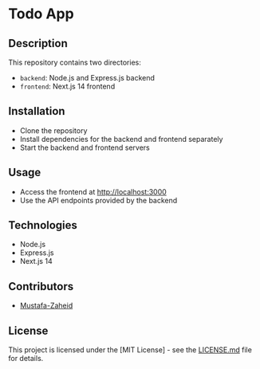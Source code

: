# Todo App

## Description

This repository contains two directories:

- `backend`: Node.js and Express.js backend
- `frontend`: Next.js 14 frontend

## Installation

- Clone the repository
- Install dependencies for the backend and frontend separately
- Start the backend and frontend servers

## Usage

- Access the frontend at [http://localhost:3000](http://localhost:3000)
- Use the API endpoints provided by the backend

## Technologies

- Node.js
- Express.js
- Next.js 14

## Contributors

- [Mustafa-Zaheid](https://github.com/Mustafa-Zahedi)

## License

This project is licensed under the [MIT License] - see the [LICENSE.md](https://github.com/Mustafa-Zahedi/todo-app/blob/main/LICENSE) file for details.

